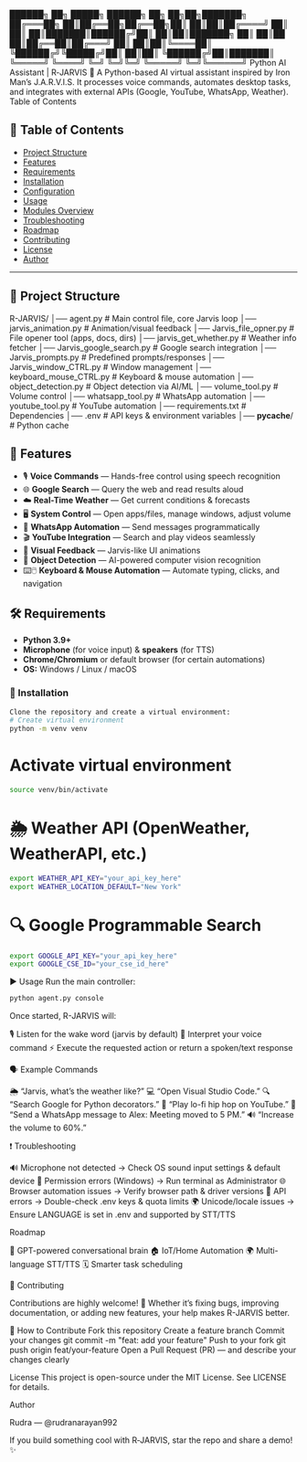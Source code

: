  ██████╗      ██╗ █████╗ ██████╗ ██╗   ██╗██╗███████╗
     ██╔═══██╗     ██║██╔══██╗██╔══██╗██║   ██║██║██╔════╝
     ██║   ██║     ██║███████║██████╔╝██║   ██║██║███████╗
     ██║   ██║██   ██║██╔══██║██╔═══╝ ██║   ██║██║╚════██║
     ╚██████╔╝╚█████╔╝██║  ██║██║     ╚██████╔╝██║███████║
      ╚═════╝  ╚════╝ ╚═╝  ╚═╝╚═╝      ╚═════╝ ╚═╝╚══════╝
                 Python AI Assistant | R‑JARVIS 🤖
A Python-based AI virtual assistant inspired by Iron Man’s J.A.R.V.I.S. It processes voice commands, automates desktop tasks, and integrates with external APIs (Google, YouTube, WhatsApp, Weather).
Table of Contents

## 📑 Table of Contents
- [Project Structure](#project-structure)
- [Features](#features)
- [Requirements](#requirements)
- [Installation](#installation)
- [Configuration](#configuration-env)
- [Usage](#usage)
- [Modules Overview](#modules-overview)
- [Troubleshooting](#troubleshooting)
- [Roadmap](#roadmap)
- [Contributing](#contributing)
- [License](#license)
- [Author](#author)

---

## 📂 Project Structure

R-JARVIS/
│── agent.py                   # Main control file, core Jarvis loop
│── jarvis_animation.py        # Animation/visual feedback
│── Jarvis_file_opner.py       # File opener tool (apps, docs, dirs)
│── jarvis_get_whether.py      # Weather info fetcher
│── Jarvis_google_search.py    # Google search integration
│── Jarvis_prompts.py          # Predefined prompts/responses
│── Jarvis_window_CTRL.py      # Window management
│── keyboard_mouse_CTRL.py     # Keyboard & mouse automation
│── object_detection.py        # Object detection via AI/ML
│── volume_tool.py             # Volume control
│── whatsapp_tool.py           # WhatsApp automation
│── youtube_tool.py            # YouTube automation
│── requirements.txt           # Dependencies
│── .env                       # API keys & environment variables
│── __pycache__/               # Python cache

## 🚀 Features

- 🎙️ **Voice Commands** — Hands-free control using speech recognition  
- 🌐 **Google Search** — Query the web and read results aloud  
- ☁️ **Real-Time Weather** — Get current conditions & forecasts  
- 🖥️ **System Control** — Open apps/files, manage windows, adjust volume  
- 📱 **WhatsApp Automation** — Send messages programmatically  
- 🎬 **YouTube Integration** — Search and play videos seamlessly  
- 🎨 **Visual Feedback** — Jarvis-like UI animations  
- 🎯 **Object Detection** — AI-powered computer vision recognition  
- ⌨️🖱️ **Keyboard & Mouse Automation** — Automate typing, clicks, and navigation

  
## 🛠 Requirements

- **Python 3.9+**
- **Microphone** (for voice input) & **speakers** (for TTS)
- **Chrome/Chromium** or default browser (for certain automations)
- **OS:** Windows / Linux / macOS  

### 🔧 Installation
```bash
Clone the repository and create a virtual environment:
# Create virtual environment
python -m venv venv
```
# Activate virtual environment
```bash
source venv/bin/activate
```

# 🌦️ Weather API (OpenWeather, WeatherAPI, etc.)
```bash
export WEATHER_API_KEY="your_api_key_here"
export WEATHER_LOCATION_DEFAULT="New York"
```

# 🔍 Google Programmable Search
```bash
export GOOGLE_API_KEY="your_api_key_here"
export GOOGLE_CSE_ID="your_cse_id_here"
```

▶️ Usage
Run the main controller:
```bash
python agent.py console
```
Once started, R-JARVIS will:

🎙️ Listen for the wake word (jarvis by default)
🧠 Interpret your voice command
⚡ Execute the requested action or return a spoken/text response

🗣️ Example Commands

🌦️ “Jarvis, what’s the weather like?”
💻 “Open Visual Studio Code.”
🔍 “Search Google for Python decorators.”
🎵 “Play lo-fi hip hop on YouTube.”
💬 “Send a WhatsApp message to Alex: Meeting moved to 5 PM.”
🔊 “Increase the volume to 60%.”


❗ Troubleshooting

🔊 Microphone not detected → Check OS sound input settings & default device
🛑 Permission errors (Windows) → Run terminal as Administrator
🌐 Browser automation issues → Verify browser path & driver versions
🔑 API errors → Double-check .env keys & quota limits
🌍 Unicode/locale issues → Ensure LANGUAGE is set in .env and supported by STT/TTS


Roadmap

🤖 GPT-powered conversational brain
🏠 IoT/Home Automation
🌍 Multi-language STT/TTS
🗓️ Smarter task scheduling

🤝 Contributing

Contributions are highly welcome! 🚀 Whether it’s fixing bugs, improving documentation, or adding new features, your help makes R-JARVIS better.

📌 How to Contribute
Fork this repository
Create a feature branch
Commit your changes
git commit -m "feat: add your feature"
Push to your fork
git push origin feat/your-feature
Open a Pull Request (PR) — and describe your changes clearly


License
This project is open-source under the MIT License. See LICENSE for details.

Author

Rudra — @rudranarayan992

If you build something cool with R‑JARVIS, star the repo and share a demo! ✨
